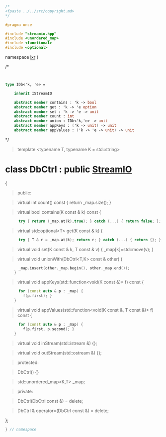 ```cpp

/*
<fpaste ../../src/copyright.md>
*/

#pragma once

#include "streamio.hpp"
#include <unordered_map>
#include <functional>
#include <optional>

````

namespace [lxr](namespace.list) {

/*

```fsharp


type IDb<'k, 'e> =

    inherit IStreamIO

    abstract member contains : 'k -> bool
    abstract member get : 'k -> 'e option
    abstract member set : 'k -> 'e -> unit
    abstract member count : int
    abstract member union : IDb<'k,'e> -> unit
    abstract member appKeys : ('k -> unit) -> unit
    abstract member appValues : ('k -> 'e -> unit) -> unit

```

*/

> template &lt;typename T, typename K = std::string&gt;

# class DbCtrl : public [StreamIO](streamio.hpp.md)

{

>public:

>virtual int count() const {
      return _map.size(); }

>virtual bool contains(K const & k) const {
```cpp
      try { return (_map.at(k),true); } catch (...) { return false; }; }
```

>virtual std::optional&lt;T&gt; get(K const & k) {
```cpp
      try { T & r = _map.at(k); return r; } catch (...) { return {}; }; }
```

>virtual void set(K const & k, T const & v) {
      _map[k]=std::move(v); }

>virtual void unionWith(DbCtrl&lt;T,K&gt; const & other) {
```cpp
      _map.insert(other._map.begin(), other._map.end());
    }
```

>virtual void appKeys(std::function&lt;void(K const &)&gt; f) const {
```cpp
      for (const auto & p : _map) {
        f(p.first); }
    }
```

>virtual void appValues(std::function&lt;void(K const &, T const &)&gt; f) const {
```cpp
      for (const auto & p : _map) {
        f(p.first, p.second); }
    }
```

>virtual void inStream(std::istream &) {};

>virtual void outStream(std::ostream &) {};

>protected:

>DbCtrl() {}

>std::unordered_map&lt;K,T&gt; _map;

>private:

>DbCtrl(DbCtrl const &) = delete;

>DbCtrl & operator=(DbCtrl const &) = delete;

};

```cpp
} // namespace
```
